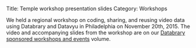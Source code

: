 Title: Temple workshop presentation slides 
Category: Workshops

We held a regional workshop on coding, sharing, and reusing video data using Databrary and Datavyu in Philadelphia on November 20th, 2015. The video and accompanying slides from the workshop are on our [Databrary sponsored workshops and events](https://nyu.databrary.org/volume/1/slot/10068/-) volume. 